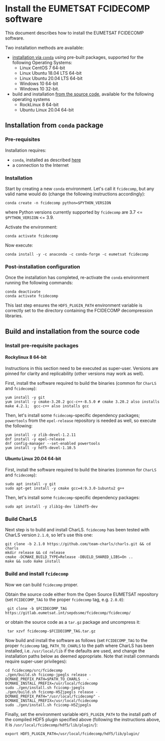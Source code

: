 # Install the EUMETSAT FCIDECOMP software

This document describes how to install the EUMETSAT FCIDECOMP software.

Two installation methods are available:

- [installation via ``conda``](#installation-from-conda-package) using pre-built packages,
  supported for the following Operating Systems:
  - Linux CentOS 7 64-bit
  - Linux Ubuntu 18.04 LTS 64-bit
  - Linux Ubuntu 20.04 LTS 64-bit
  - Windows 10 64-bit
  - Windows 10 32-bit.
- build and installation [from the source code](#build-and-installation-from-the-source-code),
  available for the following operating systems
  - RockLinux 8 64-bit
  - Ubuntu Linux 20.04 64-bit

## Installation from `conda` package

### Pre-requisites

Installation requires:

- `conda`, installed as described
  [here](<https://conda.io/projects/conda/en/latest/user-guide/install/index.html>)
- a connection to the Internet

### Installation

Start by creating a new `conda` environment. Let's call it `fcidecomp`, but
any valid name would do (change the following instructions accordingly):

    conda create -n fcidecomp python=$PYTHON_VERSION
    
where Python versions currently supported by ``fcidecomp`` are 3.7 <= `$PYTHON_VERSION` <= 3.9.

Activate the environment:

    conda activate fcidecomp

Now execute:

    conda install -y -c anaconda -c conda-forge -c eumetsat fcidecomp

### Post-installation configuration

Once the installation has completed, re-activate the `conda` environment running the following commands:

    conda deactivate
    conda activate fcidecomp
    
This last step ensures the `HDF5_PLUGIN_PATH` environment variable is correctly set to the directory containing the
FCIDECOMP decompression libraries.


## Build and installation from the source code

### Install pre-requisite packages

#### Rockylinux 8 64-bit

Instructions in this section need to be executed as super-user. Versions are pinned
for clarity and replicability (other versions may work as well).

First, install the software required to build the binaries (common for ``CharLS`` and ``fcidecomp``):

    yum install -y git
    yum install -y cmake-3.20.2 gcc-c++-8.5.0 # cmake 3.20.2 also installs make 4.2.1;  gcc-c++ also installs gcc

Then, let's install some ``fcidecomp``-specific dependency packages; ``powertools`` from
the ``epel-release`` repository is needed as well, so execute the following:

    yum install -y zlib-devel-1.2.11
    dnf install -y epel-release
    dnf config-manager --set-enabled powertools
    yum install -y hdf5-devel-1.10.5


#### Ubuntu Linux 20.04 64-bit

First, install the software required to build the binaries (common for ``CharLS`` and ``fcidecomp``):

    sudo apt install -y git 
    sudo apt-get install -y cmake gcc=4:9.3.0-1ubuntu2 g++ 

Then, let's install some ``fcidecomp``-specific dependency packages:

    sudo apt install -y zlib1g-dev libhdf5-dev

  
### Build CharLS

Next step is to build and install CharLS. `fcidecomp` has been tested with CharLS version ``2.1.0``, so let's
use this one:

    git clone -b 2.1.0 https://github.com/team-charls/charls.git && cd charls 
    mkdir release && cd release
    cmake -DCMAKE_BUILD_TYPE=Release -DBUILD_SHARED_LIBS=On ..
    make && sudo make install

### Build and install ``fcidecomp``

Now we can build ``fcidecomp`` proper.

Obtain the source code either from the Open Source EUMETSAT repository (set ``FCIDECOMP_TAG`` to the proper 
``fcidecomp`` tag, e.g. `2.0.0`):

     git clone -b $FCIDECOMP_TAG https://gitlab.eumetsat.int/sepdssme/fcidecomp/fcidecomp/

or obtain the source code as a `tar.gz` package and uncompress it:

     tar xzvf fcidecomp-$FCIDECOMP_TAG.tar.gz


Now build and install the software as follows (set ``FCIDECOMP_TAG`` to the proper ``fcidecomp`` tag,
``PATH_TO_CHARLS`` to the path where CharLS has been installed, i.e. ``/usr/local/lib`` if the defaults
are used, and change the installation paths below as deemed appropriate. Note that
install commands require super-user privileges):

    cd fcidecomp/src/fcidecomp
    ./gen/build.sh fcicomp-jpegls release -DCMAKE_PREFIX_PATH=$PATH_TO_CHARLS   -DCMAKE_INSTALL_PREFIX=/usr/local/fcidecomp
    sudo ./gen/install.sh fcicomp-jpegls
    ./gen/build.sh fcicomp-H5Zjpegls release -DCMAKE_PREFIX_PATH="/usr/local/fcidecomp" -DCMAKE_INSTALL_PREFIX=/usr/local/fcidecomp
    sudo ./gen/install.sh fcicomp-H5Zjpegls

Finally, set the environment variable ``HDF5_PLUGIN_PATH`` to the install path of the compiled HDF5 plugin
specified above (following the instructions above, it is ``/usr/local/fcidecomp/hdf5/lib/plugin/``):

    export HDF5_PLUGIN_PATH=/usr/local/fcidecomp/hdf5/lib/plugin/

